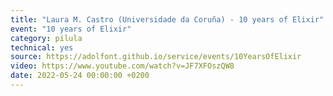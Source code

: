 ```yaml
---
title: "Laura M. Castro (Universidade da Coruña) - 10 years of Elixir"
event: "10 years of Elixir"
category: pílula
technical: yes
source: https://adolfont.github.io/service/events/10YearsOfElixir
video: https://www.youtube.com/watch?v=JF7XFOszQW8
date: 2022-05-24 00:00:00 +0200
---
```

